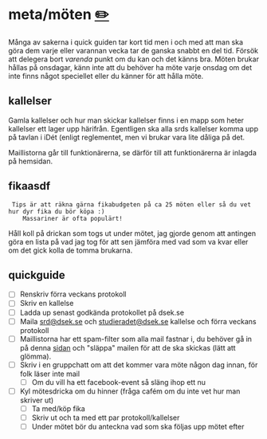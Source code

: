 # meta/möten [✏️](https://github.com/Dsek-LTH/srd-testamente/edit/master/./meta/möten.md)

Många av sakerna i quick guiden tar kort tid men i och med att man ska göra dem varje eller varannan vecka tar de ganska snabbt en del tid. Försök att delegera bort _varenda_ punkt om du kan och det känns bra. Möten brukar hållas på onsdagar, känn inte att du behöver ha möte varje onsdag om det inte finns något speciellet eller du känner för att hålla möte.

## kallelser

Gamla kallelser och hur man skickar kallelser finns i en mapp som heter kallelser ett lager upp härifrån. Egentligen ska alla srds kallelser komma upp på tavlan i iDét (enligt reglementet, men vi brukar vara lite dåliga på det.

Maillistorna går till funktionärerna, se därför till att funktionärerna är inlagda på hemsidan.

## fikaasdf 


     Tips är att räkna gärna fikabudgeten på ca 25 möten eller så du vet hur dyr fika du bör köpa :)
        Massariner är ofta populärt!
        
Håll koll på drickan som togs ut under mötet, jag gjorde genom att antingen göra en lista på vad jag tog för att sen jämföra med vad som va kvar eller om det gick kolla de         tomma brukarna. 

## quickguide
*   [ ] Renskriv förra veckans protokoll
*   [ ] Skriv en kallelse
*   [ ] Ladda up senast godkända protokollet på dsek.se
*   [ ] Maila srd@dsek.se och studieradet@dsek.se kallelse och förra veckans protokoll
*   [ ] Maillistorna har ett spam-filter som alla mail fastnar i, du behöver gå in på denna [sidan](https://snejk.dsek.lth.se/mailman/admindb/srd) och "släppa" mailen för att de ska skickas (lätt att glömma).
*   [ ] Skriv i en gruppchatt om att det kommer vara möte någon dag innan, för folk läser inte mail
    *   [ ] Om du vill ha ett facebook-event så släng ihop ett nu
*   [ ] Kyl mötesdricka om du hinner (fråga cafém om du inte vet hur man skriver ut)
    *   [ ] Ta med/köp fika
    *   [ ] Skriv ut och ta med ett par protokoll/kallelser
    *   [ ] Under mötet bör du anteckna vad som ska följas upp mötet efter
